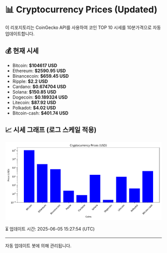 
# 📊 Cryptocurrency Prices (Updated)

이 리포지토리는 CoinGecko API를 사용하여 코인 TOP 10 시세를 10분가격으로 자동 업데이트합니다.

## 💰 현재 시세
- Bitcoin: **$104617 USD**
- Ethereum: **$2590.95 USD**
- Binancecoin: **$659.45 USD**
- Ripple: **$2.2 USD**
- Cardano: **$0.674704 USD**
- Solana: **$150.85 USD**
- Dogecoin: **$0.189324 USD**
- Litecoin: **$87.92 USD**
- Polkadot: **$4.02 USD**
- Bitcoin-cash: **$401.74 USD**

## 📈 시세 그래프 (로그 스케일 적용)
![Crypto Prices](crypto_prices.png)

⏳ 업데이트 시간: 2025-06-05 15:27:54 (UTC)

---
자동 업데이트 봇에 의해 관리됩니다.
